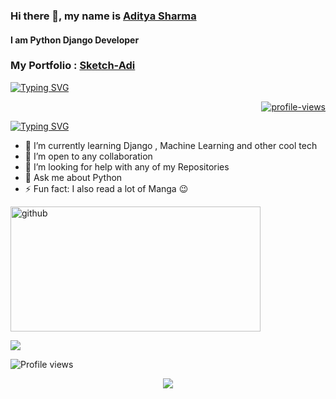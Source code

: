 ### Hi there 👋, my name is [Aditya Sharma](https://www.sketchadi.com/)
#### I am Python Django Developer
### My Portfolio : [Sketch-Adi](https://www.sketchadi.com/)

[![Typing SVG](https://readme-typing-svg.demolab.com/?lines=Hello!+I'm+Aditya+Sharma,+a+CS+undergrad+from+Kolkata,+India.;Passionate+about+technologies+and+its+limitless+possibilities!;&center=true&color=40b983&duration=7000&multiline=false&width=1000)](https://github.com/iamarghamallick)

<p align="right">
	<a href="https://iamarghamallick.github.io/portfolio/" target="_blank">
		<img src="https://komarev.com/ghpvc/?username=iamarghamallick&label=Profile%20views&color=0e75b6&style=flat" alt="profile-views"/>
	</a>
</p>

<a href="https://git.io/typing-svg"><img src="https://readme-typing-svg.demolab.com?font=Fira+Code&duration=3000&pause=1000&color=FFFF00&background=000000E2&width=435&lines=.++Hello!+I'm+Aditya+Sharma;.++I%E2%80%99m+open+to+any+collaboration" alt="Typing SVG" /></a>


- 🌱 I’m currently learning Django , Machine Learning and other cool tech
- 👯 I’m open to any collaboration
- 🤔 I’m looking for help with any of my Repositories 
- 💬 Ask me about Python 
- ⚡ Fun fact: I also read a lot of Manga 😉 


<!-- [<img src='https://github-readme-stats.vercel.app/api?username=aditya-aot&&show_icons=true&title_color=ffffff&icon_color=bb2acf&text_color=daf7dc&bg_color=151515' alt='github' width='400' height='200' >](https://github.com/Aditya-aot) -->
[<img src='https://github-readme-stats-anuraghazra1.vercel.app/api/top-langs/?username=aditya-aot&layout=compact&theme=material-palenight' alt='github' width='400' height='200'>](https://github.com/Aditya-aot) 


<img src=https://data.whicdn.com/images/260776147/original.gif>


![Profile views](https://gpvc.arturio.dev/Aditya-aot)

<p align="center">
 <img src="https://github.com/iamarghamallick/iamarghamallick/blob/main/assets/Cool.gif">
</p>
